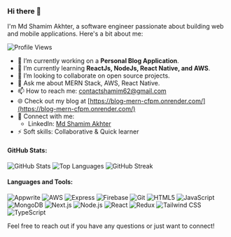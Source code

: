 ### Hi there 👋
I'm Md Shamim Akhter, a software engineer passionate about building web and mobile applications. Here's a bit about me:

![Profile Views](https://komarev.com/ghpvc/?username=techjmi&color=brightgreen)

- 🔭 I’m currently working on a **Personal Blog Application**.
- 🌱 I’m currently learning **ReactJs, NodeJs, React Native, and AWS**.
- 👯 I’m looking to collaborate on open source projects.
- 💬 Ask me about MERN Stack, AWS, React Native.
- 📫 How to reach me: [contactshamim62@gmail.com](mailto:contactshamim62@gmail.com)
- 🌐 Check out my blog at [https://blog-mern-cfpm.onrender.com/](https://blog-mern-cfpm.onrender.com/)
- 🚀 Connect with me:
  - LinkedIn: [Md Shamim Akhter](https://www.linkedin.com/in/md-shamim-akhter-b12624193)
- ⚡ Soft skills: Collaborative & Quick learner

#### GitHub Stats:
![GitHub Stats](https://github-readme-stats.vercel.app/api?username=techjmi&show_icons=true&theme=radical)
![Top Languages](https://github-readme-stats.vercel.app/api/top-langs/?username=techjmi&layout=compact&theme=radical)
![GitHub Streak](https://github-readme-streak-stats.herokuapp.com/?user=techjmi&theme=radical)

#### Languages and Tools:
![Appwrite](https://img.shields.io/badge/-Appwrite-05122A?style=flat&logo=appwrite)
![AWS](https://img.shields.io/badge/-AWS-05122A?style=flat&logo=amazon-aws)
![Express](https://img.shields.io/badge/-Express-05122A?style=flat&logo=express)
![Firebase](https://img.shields.io/badge/-Firebase-05122A?style=flat&logo=firebase)
![Git](https://img.shields.io/badge/-Git-05122A?style=flat&logo=git)
![HTML5](https://img.shields.io/badge/-HTML5-05122A?style=flat&logo=html5)
![JavaScript](https://img.shields.io/badge/-JavaScript-05122A?style=flat&logo=javascript)
![MongoDB](https://img.shields.io/badge/-MongoDB-05122A?style=flat&logo=mongodb)
![Next.js](https://img.shields.io/badge/-Next.js-05122A?style=flat&logo=nextdotjs)
![Node.js](https://img.shields.io/badge/-Node.js-05122A?style=flat&logo=node.js)
![React](https://img.shields.io/badge/-React-05122A?style=flat&logo=react)
![Redux](https://img.shields.io/badge/-Redux-05122A?style=flat&logo=redux)
![Tailwind CSS](https://img.shields.io/badge/-Tailwind_CSS-05122A?style=flat&logo=tailwind-css)
![TypeScript](https://img.shields.io/badge/-TypeScript-05122A?style=flat&logo=typescript)

Feel free to reach out if you have any questions or just want to connect!
